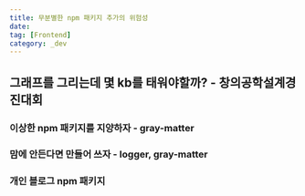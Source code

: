 ```yaml
---
title: 무분별한 npm 패키지 추가의 위험성
date:
tag: [Frontend]
category: _dev
---
```


## 그래프를 그리는데 몇 kb를 태워야할까? - 창의공학설계경진대회

### 이상한 npm 패키지를 지양하자 - gray-matter

### 맘에 안든다면 만들어 쓰자 - logger, gray-matter

### 개인 블로그 npm 패키지
